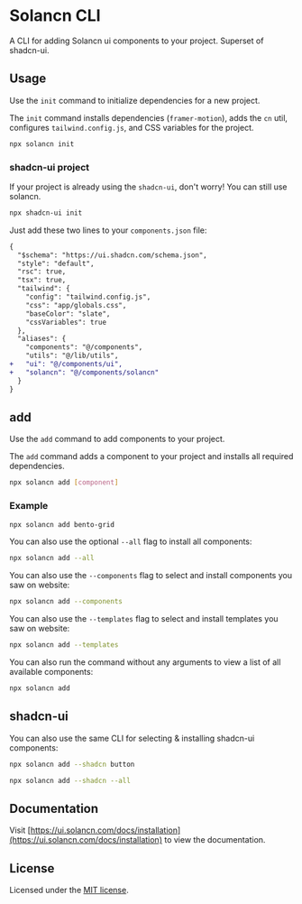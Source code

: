 # Solancn CLI

A CLI for adding Solancn ui components to your project. Superset of shadcn-ui.

## Usage

Use the `init` command to initialize dependencies for a new project.

The `init` command installs dependencies (`framer-motion`), adds the `cn` util, configures `tailwind.config.js`, and CSS variables for the project.

```bash
npx solancn init
```

### shadcn-ui project

If your project is already using the `shadcn-ui`, don't worry! You can still use solancn.

```bash
npx shadcn-ui init
```

Just add these two lines to your `components.json` file:

```diff
{
  "$schema": "https://ui.shadcn.com/schema.json",
  "style": "default",
  "rsc": true,
  "tsx": true,
  "tailwind": {
    "config": "tailwind.config.js",
    "css": "app/globals.css",
    "baseColor": "slate",
    "cssVariables": true
  },
  "aliases": {
    "components": "@/components",
    "utils": "@/lib/utils",
+   "ui": "@/components/ui",
+   "solancn": "@/components/solancn"
  }
}
```

## add

Use the `add` command to add components to your project.

The `add` command adds a component to your project and installs all required dependencies.

```bash
npx solancn add [component]
```

### Example

```bash
npx solancn add bento-grid
```

You can also use the optional `--all` flag to install all components:

```bash
npx solancn add --all
```

You can also use the `--components` flag to select and install components you saw on website:

```bash
npx solancn add --components
```

You can also use the `--templates` flag to select and install templates you saw on website:

```bash
npx solancn add --templates
```

You can also run the command without any arguments to view a list of all available components:

```bash
npx solancn add
```

## shadcn-ui

You can also use the same CLI for selecting & installing shadcn-ui components:

```bash
npx solancn add --shadcn button
```

```bash
npx solancn add --shadcn --all
```

## Documentation

Visit [https://ui.solancn.com/docs/installation](https://ui.solancn.com/docs/installation) to view the documentation.

## License

Licensed under the [MIT license](https://github.com/BunsDev/solancn-ui/blob/main/LICENSE.md).
